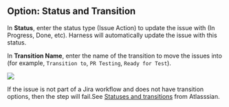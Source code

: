 ## Option: Status and Transition

In **Status**, enter the status type (Issue Action) to update the issue with (In Progress, Done, etc). Harness will automatically update the issue with this status.

In **Transition Name**, enter the name of the transition to move the issues into (for example, `Transition to`, `PR Testing`, `Ready for Test`).

![](./static/update-jira-issues-in-cd-stages-17.png)

If the issue is not part of a Jira workflow and does not have transition options, then the step will fail.See [Statuses and transitions](https://support.atlassian.com/jira-cloud-administration/docs/work-with-issue-workflows/#Workingwithworkflows-steps) from Atlasssian.
